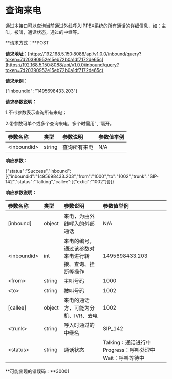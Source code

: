 # 查询来电

通过本接口可以查询当前通过外线呼入IPPBX系统的所有通话的详细信息，如：主叫，被叫，通话状态，通过的中继等。

**请求方式：**POST

**请求地址：**[https://192.168.5.150:8088/api/v1.0.0/inbound/query?token=7d20390952e15eb72b0a1df7172de65c](https://192.168.5.150:8088/api/v1.0.0/inbound/query?token=7d20390952e15eb72b0a1df7172de65c)

**请求示例：**

{"inboundid": "1495698433.203"}

**请求参数说明：**

1.不带参数表示查询所有来电；

2.带参数可单个或多个查询来电，多个时需用‘ , ’隔开。

| 参数名称 | 类型 | 参数说明 | 参数值举例 |
| :--- | :--- | :--- | :--- |
| &lt;inboundid&gt; | string | 查询所有来电 | N/A |

**响应参数：**

{"status":"Success","inbound":\[{"inboundid":"1495698433.203","from":"1000","to":"1002","trunk":"SIP-142","status":"Talking","callee":\[{"extid":"1002"}\]}\]}

**响应参数说明：**

| 参数名称 | 类型 | 参数说明 | 参数值举例 |
| :--- | :--- | :--- | :--- |
| \[inbound\] | object | 来电，为由外线呼入的外部通话 | N/A |
| &lt;inboundid&gt; | int | 来电的编号，通过该参数对来电进行转接、查询、挂断等操作 | 1495698433.203 |
| &lt;from&gt; | string | 主叫号码 | 1000 |
| &lt;to&gt; | string | 被叫号码 | 1002 |
| \[callee\] | object | 来电的通话方，可能为分机、IVR、去电 | 1002 |
| &lt;trunk&gt; | string | 呼入时通过的中继名 | SIP\_142 |
| &lt;status&gt; | string | 通话状态 | Talking：通话进行中             Progress：呼叫处理中          Wait：呼叫等待中 |

**可能出现的错误码：**30001

